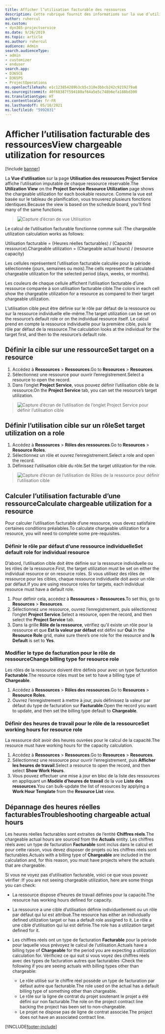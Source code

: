 ```yaml
---
title: Afficher l’utilisation facturable des ressources
description: Cette rubrique fournit des informations sur la vue d’utilisation des ressources.
author: ruhercul
ms.custom:
- dyn365-projectservice
ms.date: 9/26/2019
ms.topic: article
ms.author: ruhercul
audience: Admin
search.audienceType:
- admin
- customizer
- enduser
search.app:
- D365CE
- D365PS
- ProjectOperations
ms.openlocfilehash: e1c123854209b3cb5c310e3bbcb242c9219279a8
ms.sourcegitcommit: 40f68387f594180af64a5e5c748b6efa188bd300
ms.translationtype: HT
ms.contentlocale: fr-FR
ms.lasthandoff: 05/10/2021
ms.locfileid: "5992831"
---
```

# <a name="view-chargeable-utilization-for-resources"></a><span data-ttu-id="67796-103">Afficher l’utilisation facturable des ressources</span><span class="sxs-lookup"><span data-stu-id="67796-103">View chargeable utilization for resources</span></span>

[!include [banner](../includes/psa-now-project-operations.md)]
 
<span data-ttu-id="67796-104">La **Vue d’utilisation** sur la page **Utilisation des ressources Project Service** affiche l’utilisation imputable de chaque ressource réservable.</span><span class="sxs-lookup"><span data-stu-id="67796-104">The **Utilization View** on the **Project Service Resource Utilization** page shows the chargeable utilization for each bookable resource.</span></span> <span data-ttu-id="67796-105">Comme la vue est basée sur le tableau de planification, vous trouverez plusieurs fonctions identiques.</span><span class="sxs-lookup"><span data-stu-id="67796-105">Because the view is based on the schedule board, you’ll find many of the same functions.</span></span>

> ![Capture d’écran de vue Utilisation](media/FAQ-utilization-1.png)
 

<span data-ttu-id="67796-107">Le calcul de l’utilisation facturable fonctionne comme suit :</span><span class="sxs-lookup"><span data-stu-id="67796-107">The chargeable utilization calculation works as follows:</span></span>

   <span data-ttu-id="67796-108">Utilisation facturable = (Heures réelles facturables) / (Capacité ressource).</span><span class="sxs-lookup"><span data-stu-id="67796-108">Chargeable utilization = (Chargeable actual hours) / (resource capacity)</span></span>

<span data-ttu-id="67796-109">Les cellules représentent l’utilisation facturable calculée pour la période sélectionnée (jours, semaines ou mois).</span><span class="sxs-lookup"><span data-stu-id="67796-109">The cells represent the calculated chargeable utilization for the selected period (days, weeks, or months).</span></span>

<span data-ttu-id="67796-110">Les couleurs de chaque cellule affichent l’utilisation facturable d’une ressource comparée à son utilisation facturable cible.</span><span class="sxs-lookup"><span data-stu-id="67796-110">The colors in each cell show the chargeable utilization for a resource as compared to their target chargeable utilization.</span></span> 

<span data-ttu-id="67796-111">L’utilisation cible peut être définie sur le rôle par défaut de la ressource ou sur la ressource individuelle elle-même.</span><span class="sxs-lookup"><span data-stu-id="67796-111">The target utilization can be set on the resource’s default role or on the individual resource itself.</span></span> <span data-ttu-id="67796-112">Le calcul prend en compte la ressource individuelle pour la première cible, puis le rôle par défaut de la ressource.</span><span class="sxs-lookup"><span data-stu-id="67796-112">The calculation looks at the individual for the target first, and then to the resource’s default role.</span></span>

## <a name="set-target-on-a-resource"></a><span data-ttu-id="67796-113">Définir la cible sur une ressource</span><span class="sxs-lookup"><span data-stu-id="67796-113">Set target on a resource</span></span>

1. <span data-ttu-id="67796-114">Accédez à **Ressources** \> **Ressources**.</span><span class="sxs-lookup"><span data-stu-id="67796-114">Go to **Resources** \> **Resources**.</span></span> 
2. <span data-ttu-id="67796-115">Sélectionnez une ressource pour ouvrir l’enregistrement.</span><span class="sxs-lookup"><span data-stu-id="67796-115">Select a resource to open the record.</span></span> 
3. <span data-ttu-id="67796-116">Dans l’onglet **Project Service**, vous pouvez définir l’utilisation cible de la ressource.</span><span class="sxs-lookup"><span data-stu-id="67796-116">On the **Project Service** tab, you can set the resource’s target utilization.</span></span>

> ![Capture d’écran de l’utilisation de l’onglet Project Service pour définir l’utilisation cible](media/FAQ-utilization-2.png)
 
## <a name="set-target-utilization-on-a-role"></a><span data-ttu-id="67796-118">Définir l’utilisation cible sur un rôle</span><span class="sxs-lookup"><span data-stu-id="67796-118">Set target utilization on a role</span></span>

1. <span data-ttu-id="67796-119">Accédez à **Ressources** \> **Rôles des ressources**.</span><span class="sxs-lookup"><span data-stu-id="67796-119">Go to **Resources** \> **Resource Roles**.</span></span> 
2. <span data-ttu-id="67796-120">Sélectionnez un rôle et ouvrez l’enregistrement.</span><span class="sxs-lookup"><span data-stu-id="67796-120">Select a role and open the record.</span></span> 
3. <span data-ttu-id="67796-121">Définissez l’utilisation cible du rôle.</span><span class="sxs-lookup"><span data-stu-id="67796-121">Set the target utilization for the role.</span></span>

> ![Capture d’écran de l’utilisation de Rôles de la ressource pour définir l’utilisation cible](media/FAQ-utilization-3.png)
 
## <a name="calculate-chargeable-utilization-for-a-resource"></a><span data-ttu-id="67796-123">Calculer l’utilisation facturable d’une ressource</span><span class="sxs-lookup"><span data-stu-id="67796-123">Calculate chargeable utilization for a resource</span></span>

<span data-ttu-id="67796-124">Pour calculer l’utilisation facturable d’une ressource, vous devez satisfaire certaines conditions préalables.</span><span class="sxs-lookup"><span data-stu-id="67796-124">To calculate chargeable utilization for a resource, you will need to complete some pre-requisites.</span></span> 

### <a name="set-default-role-for-individual-resource"></a><span data-ttu-id="67796-125">Définir le rôle par défaut d’une ressource individuelle</span><span class="sxs-lookup"><span data-stu-id="67796-125">Set default role for individual resource</span></span>

<span data-ttu-id="67796-126">D’abord, l’utilisation cible doit être définie sur la ressource individuelle ou les rôles de la ressource.</span><span class="sxs-lookup"><span data-stu-id="67796-126">First, the target utilization must be set on either the individual resource or on resource roles.</span></span> <span data-ttu-id="67796-127">Si vous utilisez des rôles de ressource pour les cibles, chaque ressource individuelle doit avoir un rôle par défaut.</span><span class="sxs-lookup"><span data-stu-id="67796-127">If you are using resource roles for targets, each individual resource must have a default role.</span></span> 

1. <span data-ttu-id="67796-128">Pour définir cela, accédez à **Ressources** \> **Ressources**.</span><span class="sxs-lookup"><span data-stu-id="67796-128">To set this, go to **Resources** \> **Resources**.</span></span> 
2. <span data-ttu-id="67796-129">Sélectionnez une ressource, ouvrez l’enregistrement, puis sélectionnez l’onglet **Project Service**.</span><span class="sxs-lookup"><span data-stu-id="67796-129">Select a resource, open the record, and then select the **Project Service** tab.</span></span> 
3. <span data-ttu-id="67796-130">Dans la grille **Rôle de la ressource**, vérifiez qu’il existe un rôle pour la ressource et que **Est la valeur par défaut** est défini sur **Oui**.</span><span class="sxs-lookup"><span data-stu-id="67796-130">In the **Resource Role** grid, make sure there’s one role for the resource and **Is Default** is set to **Yes**.</span></span>
 
### <a name="change-billing-type-for-resource-role"></a><span data-ttu-id="67796-131">Modifier le type de facturation pour le rôle de ressource</span><span class="sxs-lookup"><span data-stu-id="67796-131">Change billing type for resource role</span></span>

<span data-ttu-id="67796-132">Les rôles de la ressource doivent être définis pour avec un type facturation **Facturable**.</span><span class="sxs-lookup"><span data-stu-id="67796-132">The resource roles must be set to have a billing type of **Chargeable**.</span></span> 

1. <span data-ttu-id="67796-133">Accédez à **Ressources** \> **Rôles des ressources**.</span><span class="sxs-lookup"><span data-stu-id="67796-133">Go to **Resources** \> **Resource Roles**.</span></span> 
2. <span data-ttu-id="67796-134">Ouvrez l’enregistrement à mettre à jour, puis définissez la valeur par défaut du type de facturation sur **Facturable**.</span><span class="sxs-lookup"><span data-stu-id="67796-134">Open the record you want to update, and then set the billing type default to **Chargeable**.</span></span>

### <a name="set-working-hours-for-resource-role"></a><span data-ttu-id="67796-135">Définir des heures de travail pour le rôle de la ressource</span><span class="sxs-lookup"><span data-stu-id="67796-135">Set working hours for resource role</span></span>
 
<span data-ttu-id="67796-136">La ressource doit avoir des heures ouvrées pour le calcul de la capacité.</span><span class="sxs-lookup"><span data-stu-id="67796-136">The resource must have working hours for the capacity calculation.</span></span> 

1. <span data-ttu-id="67796-137">Accédez à **Ressources** \> **Ressources**.</span><span class="sxs-lookup"><span data-stu-id="67796-137">Go to **Resources** \> **Resources**.</span></span> 
2. <span data-ttu-id="67796-138">Sélectionnez une ressource pour ouvrir l’enregistrement, puis **Afficher les heures de travail**.</span><span class="sxs-lookup"><span data-stu-id="67796-138">Select a resource to open the record, and then select **Show Work Hours**.</span></span> 
3. <span data-ttu-id="67796-139">Vous pouvez effectuer une mise à jour en bloc de la liste des ressources en appliquant un **Modèle d’heures de travail** de la vue **Liste des ressources**.</span><span class="sxs-lookup"><span data-stu-id="67796-139">You can bulk-update the list of resources by applying a **Work Hour Template** from the **Resource List** view.</span></span>

## <a name="troubleshooting-chargeable-actual-hours"></a><span data-ttu-id="67796-140">Dépannage des heures réelles facturables</span><span class="sxs-lookup"><span data-stu-id="67796-140">Troubleshooting chargeable actual hours</span></span>

<span data-ttu-id="67796-141">Les heures réelles facturables sont extraites de l’entité **Chiffres réels**.</span><span class="sxs-lookup"><span data-stu-id="67796-141">The chargeable actual hours are sourced from the **Actuals** entity.</span></span> <span data-ttu-id="67796-142">Les chiffres réels avec un type de facturation **Facturable** sont inclus dans le calcul et pour cette raison, vous devez disposer de projets où les chiffres réels sont facturables.</span><span class="sxs-lookup"><span data-stu-id="67796-142">Actuals with a billing type of **Chargeable** are included in the calculation and, for this reason, you must have projects where the actuals that are chargeable.</span></span>

<span data-ttu-id="67796-143">Si vous ne voyez pas d’utilisation facturable, voici ce que vous pouvez vérifier :</span><span class="sxs-lookup"><span data-stu-id="67796-143">If you are not seeing chargeable utilization, here are some things you can check:</span></span>

- <span data-ttu-id="67796-144">La ressource dispose d’heures de travail définies pour la capacité.</span><span class="sxs-lookup"><span data-stu-id="67796-144">The resource has working hours defined for capacity.</span></span>
- <span data-ttu-id="67796-145">La ressource a une cible d’utilisation définie individuellement ou un rôle par défaut qui lui est attribué.</span><span class="sxs-lookup"><span data-stu-id="67796-145">The resource has either an individually defined utilization target or has a default role assigned to it.</span></span> <span data-ttu-id="67796-146">Le rôle a une cible d’utilisation qui lui est définie.</span><span class="sxs-lookup"><span data-stu-id="67796-146">The role has a utilization target defined for it.</span></span>
- <span data-ttu-id="67796-147">Les chiffres réels ont un type de facturation **Facturable** pour la période pour laquelle vous prévoyez le calcul de l’utilisation.</span><span class="sxs-lookup"><span data-stu-id="67796-147">Actuals have a billing type of **Chargeable** for the period you are expecting a utilization calculation for.</span></span> <span data-ttu-id="67796-148">Vérificiez ce qui suit si vous voyez des chiffres réels avec des types de facturation autres que facturables :</span><span class="sxs-lookup"><span data-stu-id="67796-148">Check the following if you are seeing actuals with billing types other than chargeable:</span></span>

  - <span data-ttu-id="67796-149">Le rôle utilisé sur le chiffre réel possède un type de facturation par défaut autre que facturable.</span><span class="sxs-lookup"><span data-stu-id="67796-149">The role used on the actual has a default billing type of something other than chargeable.</span></span>
  - <span data-ttu-id="67796-150">Le rôle sur la ligne de contrat du projet soutenant le projet a été défini sur non facturable.</span><span class="sxs-lookup"><span data-stu-id="67796-150">The role on the project contract line backing the project has been set to non-chargeable.</span></span>
  - <span data-ttu-id="67796-151">Le projet ne dispose pas de ligne de contrat associée.</span><span class="sxs-lookup"><span data-stu-id="67796-151">The project does not have an associated contract line.</span></span>



[!INCLUDE[footer-include](../includes/footer-banner.md)]